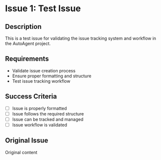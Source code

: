 # Issue 1: Test Issue

## Description
This is a test issue for validating the issue tracking system and workflow in the AutoAgent project.

## Requirements
- Validate issue creation process
- Ensure proper formatting and structure
- Test issue tracking workflow

## Success Criteria
- [ ] Issue is properly formatted
- [ ] Issue follows the required structure
- [ ] Issue can be tracked and managed
- [ ] Issue workflow is validated

## Original Issue

Original content
